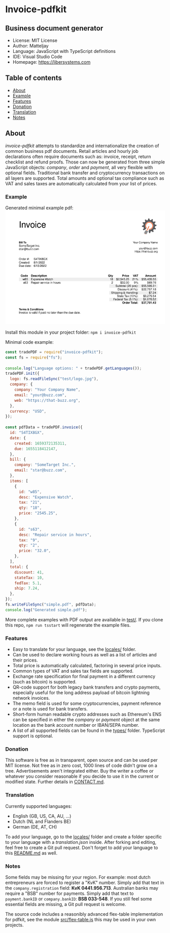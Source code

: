 # Invoice-pdfkit

## Business document generator

- License: MIT License
- Author: Matteljay
- Language: JavaScript with TypeScript definitions
- IDE: Visual Studio Code
- Homepage: https://libersystems.com

## Table of contents

- [About](#about)
- [Example](#example)
- [Features](#features)
- [Donation](#donation)
- [Translation](#translation)
- [Notes](#notes)

## About

_invoice-pdfkit_ attempts to standardize and internationalize the creation of common business pdf documents. Retail articles and hourly job declarations often require documents such as: invoice, receipt, return checklist and refund proofs. Those can now be generated from three simple JavaScript objects: _company_, _order_ and _payment_, all very flexible with optional fields. Traditional bank transfer and cryptocurrency transactions on all layers are supported. Total amounts and optional tax compliance such as VAT and sales taxes are automatically calculated from your list of prices.

### Example

Generated minimal example pdf:
![Minimal PDF](screenshots/minimal-pdf.png)

Install this module in your project folder:
`npm i invoice-pdfkit`

Minimal code example:

```js
const tradePDF = require("invoice-pdfkit");
const fs = require("fs");

console.log("Language options: " + tradePDF.getLanguages());
tradePDF.init({
  logo: fs.readFileSync("test/logo.jpg"),
  company: {
    company: "Your Company Name",
    email: "your@buzz.com",
    web: "https://that-buzz.org",
  },
  currency: "USD",
});

const pdfData = tradePDF.invoice({
  id: "S4TIX8GX",
  date: {
    created: 1659372135311,
    due: 1655118412147,
  },
  bill: {
    company: "SomeTarget Inc.",
    email: "star@buzz.com",
  },
  items: [
    {
      id: "w85",
      desc: "Expensive Watch",
      tax: "21",
      qty: "18",
      price: "2545.25",
    },
    {
      id: "s63",
      desc: "Repair service in hours",
      tax: "9",
      qty: "2",
      price: "32.0",
    },
  ],
  total: {
    discount: 41,
    stateTax: 10,
    fedTax: 5.1,
    ship: 7.24,
  },
});
fs.writeFileSync("simple.pdf", pdfData);
console.log("Generated simple.pdf");
```

More complete examples with PDF output are available in [test/](test/).
If you clone this repo, `npm run tsstart` will regenerate the example files.

### Features

- Easy to translate for your language, see the [locales/](locales/) folder.
- Can be used to declare working hours as well as a list of articles and their prices.
- Total price is automatically calculated, factoring in several price inputs.
- Common types of VAT and sales tax fields are supported.
- Exchange rate specification for final payment in a different currency (such as bitcoin) is supported.
- QR-code support for both legacy bank transfers and crypto payments, especially useful for the long address payload of bitcoin lightning network invoices.
- The memo field is used for some cryptocurrencies, payment reference or a note is used for bank transfers.
- Short-form human readable crypto addresses such as Ethereum's ENS can be specified in either the _company_ or _payment_ object at the same location as the bank account number or IBAN/SEPA number.
- A list of all supported fields can be found in the [types/](types/) folder. TypeScript support is optional.

### Donation

This software is free as in transparent, open source and can be used per MIT license. Not free as in zero cost, 1000 lines of code didn't grow on a tree. Advertisements aren't integrated either. Buy the writer a coffee or whatever you consider reasonable if you decide to use it in the current or modified state. Further details in [CONTACT.md](CONTACT.md).

### Translation

Currently supported languages:

- English (GB, US, CA, AU, ...)
- Dutch (NL and Flanders BE)
- German (DE, AT, CH)

To add your language, go to the [locales/](locales/) folder and create a folder specific to your language with a _translation.json_ inside. After forking and editing, feel free to create a Git pull request. Don't forget to add your language to this [README.md](README.md) as well.

### Notes

Some fields may be missing for your region. For example: most dutch entrepreneurs are forced to register a "KvK" number. Simply add that text in the `company.registration` field: **KvK 0441.956.713**. Australian banks may require a "BSB" number for payments. Simply add that text to `payment.bankID` or `company.bankID`: **BSB 033-548**. If you still feel some essential fields are missing, a Git pull request is welcome.

The source code includes a reasonibly advanced flex-table implementation for pdfkit, see the module [src/flex-table.js](src/flex-table.js) this may be used in your own projects.
